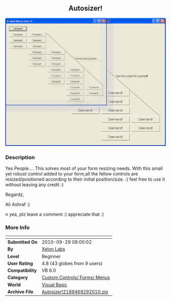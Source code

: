 ﻿<div align="center">

## Autosizer\!

<img src="PIC2010929756523132.jpg">
</div>

### Description

Yes People.... This solves most of your form resizing needs. With this small yet robust control added to your form,all the fellow controls are resized/positioned according to their initial position/size. :) feel free to use it without leaving any credit :)

Regardz,

Ali Ashraf :)

n yea, plz leave a comment :) appreciate that :)
 
### More Info
 


<span>             |<span>
---                |---
**Submitted On**   |2010-09-29 08:00:02
**By**             |[Xelon Labs](https://github.com/Planet-Source-Code/PSCIndex/blob/master/ByAuthor/xelon-labs.md)
**Level**          |Beginner
**User Rating**    |4.8 (43 globes from 9 users)
**Compatibility**  |VB 6\.0
**Category**       |[Custom Controls/ Forms/  Menus](https://github.com/Planet-Source-Code/PSCIndex/blob/master/ByCategory/custom-controls-forms-menus__1-4.md)
**World**          |[Visual Basic](https://github.com/Planet-Source-Code/PSCIndex/blob/master/ByWorld/visual-basic.md)
**Archive File**   |[Autosizer\!2189469292010\.zip](https://github.com/Planet-Source-Code/xelon-labs-autosizer__1-73482/archive/master.zip)








